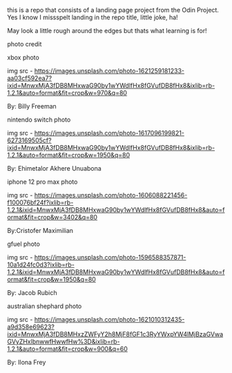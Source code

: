 this is a repo that consists of a landing page project from the Odin Project. Yes I know I missspelt
landing in the repo title, little joke, ha! 

May look a little rough around the edges but thats what learning is for!



photo credit 

xbox photo

img src - https://images.unsplash.com/photo-1621259181233-aa03cf592ea7?ixid=MnwxMjA3fDB8MHxwaG90by1wYWdlfHx8fGVufDB8fHx8&ixlib=rb-1.2.1&auto=format&fit=crop&w=970&q=80

By: Billy Freeman


nintendo switch photo

img src - https://images.unsplash.com/photo-1617096199821-6273169505cf?ixid=MnwxMjA3fDB8MHxwaG90by1wYWdlfHx8fGVufDB8fHx8&ixlib=rb-1.2.1&auto=format&fit=crop&w=1950&q=80

By: Ehimetalor Akhere Unuabona


iphone 12 pro max photo

img src - https://images.unsplash.com/photo-1606088221456-f100076bf24f?ixlib=rb-1.2.1&ixid=MnwxMjA3fDB8MHxwaG90by1wYWdlfHx8fGVufDB8fHx8&auto=format&fit=crop&w=3402&q=80

By:Cristofer Maximilian

gfuel photo 

img src - https://images.unsplash.com/photo-1596588357871-10a1d24fc0d3?ixlib=rb-1.2.1&ixid=MnwxMjA3fDB8MHxwaG90by1wYWdlfHx8fGVufDB8fHx8&auto=format&fit=crop&w=1950&q=80

By: Jacob Rubich


australian shephard photo

img src - https://images.unsplash.com/photo-1621010312435-a9d358e69623?ixid=MnwxMjA3fDB8MHxzZWFyY2h8MjF8fGF1c3RyYWxpYW4lMjBzaGVwaGVyZHxlbnwwfHwwfHw%3D&ixlib=rb-1.2.1&auto=format&fit=crop&w=900&q=60

By: Ilona Frey
